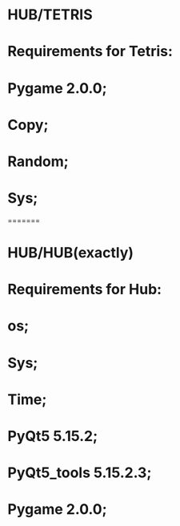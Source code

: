 # HUB/TETRIS
# Requirements for Tetris:
# Pygame 2.0.0;
# Copy;
# Random;
# Sys;
=======
# HUB/HUB(exactly)
# Requirements for Hub:
# os;
# Sys;
# Time;
# PyQt5 5.15.2;
# PyQt5_tools 5.15.2.3;
# Pygame 2.0.0;